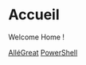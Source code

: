 <!-- TITLE: Home -->
<!-- SUBTITLE: Mon Wiki -->

# Accueil
Welcome Home !

[AlléGreat](/allegreat)
[PowerShell](/powershell)